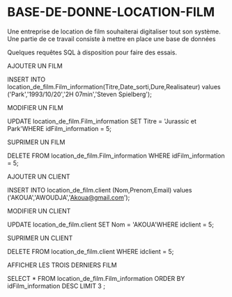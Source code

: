 # BASE-DE-DONNE-LOCATION-FILM
Une entreprise de location de film souhaiterai digitaliser tout son système. Une partie de ce travail consiste à mettre en place une base de données

Quelques requêtes SQL à disposition pour faire des essais.

AJOUTER UN FILM

INSERT INTO location_de_film.Film_information(Titre,Date_sorti,Dure,Realisateur) values ('Park','1993/10/20','2H 07min','Steven Spielberg');

MODIFIER UN FILM

UPDATE location_de_film.Film_information SET Titre = 'Jurassic et Park'WHERE idFilm_information = 5;

SUPRIMER UN FILM

DELETE FROM location_de_film.Film_information WHERE idFilm_information = 5;

AJOUTER UN CLIENT

INSERT INTO location_de_film.client (Nom,Prenom,Email) values ('AKOUA','AWOUDJA','Akoua@gmail.com');

MODIFIER UN CLIENT

UPDATE location_de_film.client SET Nom = 'AKOUA'WHERE idclient = 5;

SUPRIMER UN CLIENT

DELETE FROM location_de_film.client WHERE idclient = 5;

AFFICHER LES TROIS DERNIERS FILM

SELECT * FROM location_de_film.Film_information ORDER BY idFilm_information DESC LIMIT 3 ;

